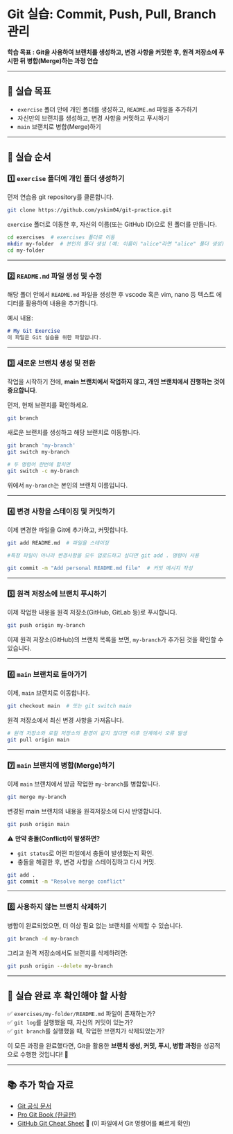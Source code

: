# Git 실습: Commit, Push, Pull, Branch 관리

**학습 목표 : Git을 사용하여 브랜치를 생성하고, 변경 사항을 커밋한 후, 원격 저장소에 푸시한 뒤 병합(Merge)하는 과정 연습**

---

## 📌 실습 목표
- `exercise` 폴더 안에 개인 폴더를 생성하고, `README.md` 파일을 추가하기
- 자신만의 브랜치를 생성하고, 변경 사항을 커밋하고 푸시하기
- `main` 브랜치로 병합(Merge)하기

---

## 📖 실습 순서

### 1️⃣ `exercise` 폴더에 개인 폴더 생성하기

먼저 연습용 git repository를 클론합니다.
```bash
git clone https://github.com/yskim04/git-practice.git
```
`exercise` 폴더로 이동한 후, 자신의 이름(또는 GitHub ID)으로 된 폴더를 만듭니다.
```bash
cd exercises  # exercises 폴더로 이동
mkdir my-folder  # 본인의 폴더 생성 (예: 이름이 "alice"라면 "alice" 폴더 생성)
cd my-folder
```

---

### 2️⃣ `README.md` 파일 생성 및 수정

해당 폴더 안에서 `README.md` 파일을 생성한 후 vscode 혹은 vim, nano 등 텍스트 에디터를 활용하여 내용을 추가합니다.

예시 내용:

```markdown
# My Git Exercise
이 파일은 Git 실습을 위한 파일입니다.
```

---

### 3️⃣ 새로운 브랜치 생성 및 전환

작업을 시작하기 전에, **main 브랜치에서 작업하지 않고, 개인 브랜치에서 진행하는 것이 중요합니다**.

먼저, 현재 브랜치를 확인하세요.

```bash
git branch
```

새로운 브랜치를 생성하고 해당 브랜치로 이동합니다.

```bash
git branch 'my-branch'
git switch my-branch

# 두 명령어 한번에 합치면
git switch -c my-branch
```

위에서 `my-branch`는 본인의 브랜치 이름입니다.

---

### 4️⃣ 변경 사항을 스테이징 및 커밋하기

이제 변경한 파일을 Git에 추가하고, 커밋합니다.

```bash
git add README.md  # 파일을 스테이징

#특정 파일이 아니라 변경사항을 모두 업로드하고 싶다면 git add . 명령어 사용

git commit -m "Add personal README.md file"  # 커밋 메시지 작성
```

---

### 5️⃣ 원격 저장소에 브랜치 푸시하기

이제 작업한 내용을 원격 저장소(GitHub, GitLab 등)로 푸시합니다.

```bash
git push origin my-branch
```

이제 원격 저장소(GitHub)의 브랜치 목록을 보면, `my-branch`가 추가된 것을 확인할 수 있습니다.

---

### 6️⃣ `main` 브랜치로 돌아가기

이제, `main` 브랜치로 이동합니다.

```bash
git checkout main  # 또는 git switch main
```

원격 저장소에서 최신 변경 사항을 가져옵니다.

```bash
# 원격 저장소와 로컬 저장소의 환경이 같지 않다면 이후 단계에서 오류 발생
git pull origin main
```

---

### 7️⃣ `main` 브랜치에 병합(Merge)하기

이제 `main` 브랜치에서 방금 작업한 `my-branch`를 병합합니다.

```bash
git merge my-branch
```

변경된 main 브랜치의 내용을 원격저장소에 다시 반영합니다.
```bash
git push origin main
```

⚠️ **만약 충돌(Conflict)이 발생하면?**
- `git status`로 어떤 파일에서 충돌이 발생했는지 확인.
- 충돌을 해결한 후, 변경 사항을 스테이징하고 다시 커밋.

```bash
git add .
git commit -m "Resolve merge conflict"
```

---

### 8️⃣ 사용하지 않는 브랜치 삭제하기

병합이 완료되었으면, 더 이상 필요 없는 브랜치를 삭제할 수 있습니다.

```bash
git branch -d my-branch
```

그리고 원격 저장소에서도 브랜치를 삭제하려면:

```bash
git push origin --delete my-branch
```

---

## 🎯 실습 완료 후 확인해야 할 사항
✅ `exercises/my-folder/README.md` 파일이 존재하는가?  
✅ `git log`를 실행했을 때, 자신의 커밋이 있는가?  
✅ `git branch`를 실행했을 때, 작업한 브랜치가 삭제되었는가?  

이 모든 과정을 완료했다면, Git을 활용한 **브랜치 생성, 커밋, 푸시, 병합 과정**을 성공적으로 수행한 것입니다! 🎉

---

## 📚 추가 학습 자료
- [Git 공식 문서](https://git-scm.com/doc)
- [Pro Git Book (한글판)](https://git-scm.com/book/ko/v2)
- [GitHub Git Cheat Sheet](../GitHub%20Git%20Cheat%20Sheet.md) 🔗 (이 파일에서 Git 명령어를 빠르게 확인)
